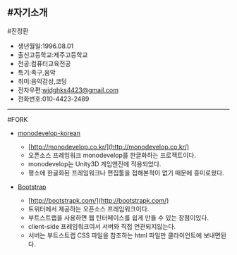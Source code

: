 #자기소개
---------------------------------------
#진정환

* 생년월일:1996.08.01
* 출신고등학교:제주고등학교
* 전공:컴퓨터교육전공
* 특기:족구,음악
* 취미:음악감상,코딩
* 전자우편:wjdghks4423@gmail.com
* 전화번호:010-4423-2489
----------------------------------------
#FORK

* [monodevelop-korean](https://github.com/powerumc/monodevelop_korean)
	* [http://monodevelop.co.kr/](http://monodevelop.co.kr/)
	* 오픈소스 프레임워크 monodevelop를 한글화하는 프로젝트이다.
	* monodevelop는 Unity3D 게임엔진에 적용되었다.
	* 평소에 한글화된 프레임워크나 편집툴을 접해본적이 없기 때문에 흥미로웠다.

* [Bootstrap](https://github.com/twbs/bootstrap)
	* [http://bootstrapk.com/](http://bootstrapk.com/)
	* 트위터에서 제공하는 오픈소스 프레임워크이다.
	* 부트스트랩을 사용하면 웹 틴터페이스를 쉽게 만들 수 있는 장점이있다.
	- client-side 프레임워크여서 서버와 직접 연관되지않는다.
	- 서버는 부트스트랩 CSS 파일을 참조하는 html 파일만 클라이언트에 보내면된다.

